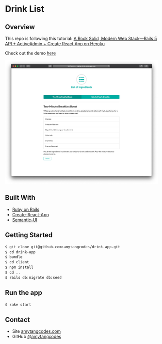# Drink List

## Overview

This repo is following this tutorial: [A Rock Solid, Modern Web Stack—Rails 5 API + ActiveAdmin + Create React App on Heroku](https://blog.heroku.com/a-rock-solid-modern-web-stack)

Check out the demo [here](https://making-drinks.herokuapp.com)

![Alt text](/screenshot.png "Making Drinks")

## Built With

- [Ruby on Rails](https://rubyonrails.org/)
- [Create-React-App](https://github.com/facebook/create-react-app)
- [Semantic-UI](https://semantic-ui.com/)

## Getting Started

```bash
$ git clone git@github.com:amytangcodes/drink-app.git
$ cd drink-app
$ bundle
$ cd client
$ npm install
$ cd ..
$ rails db:migrate db:seed
```

## Run the app

```bash
$ rake start
```

## Contact

- Site [amytangcodes.com](https://www.amytangcodes.com/)
- GitHub [@amytangcodes](https://{github.com/amytangcodes})
